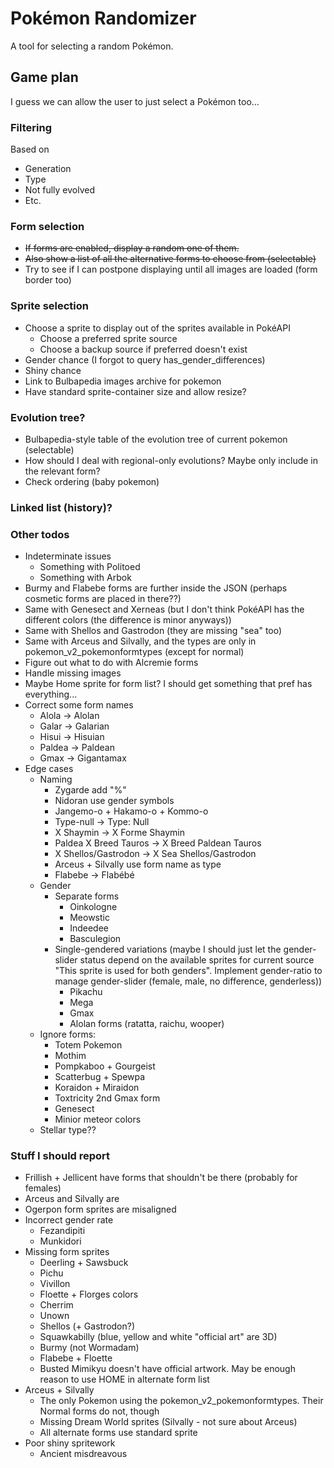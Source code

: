 # Pokémon Randomizer
A tool for selecting a random Pokémon.

## Game plan
I guess we can allow the user to just select a Pokémon too...

### Filtering
Based on
- Generation
- Type
- Not fully evolved
- Etc.

### Form selection
- ~~If forms are enabled, display a random one of them.~~
- ~~Also show a list of all the alternative forms to choose from (selectable)~~
- Try to see if I can postpone displaying until all images are loaded (form border too)

### Sprite selection
- Choose a sprite to display out of the sprites available in PokéAPI
  - Choose a preferred sprite source
  - Choose a backup source if preferred doesn't exist
- Gender chance (I forgot to query has_gender_differences)
- Shiny chance
- Link to Bulbapedia images archive for pokemon
- Have standard sprite-container size and allow resize?

### Evolution tree?
- Bulbapedia-style table of the evolution tree of current pokemon (selectable)
- How should I deal with regional-only evolutions? Maybe only include in the relevant form?
- Check ordering (baby pokemon)

### Linked list (history)?

### Other todos
- Indeterminate issues
  - Something with Politoed
  - Something with Arbok
- Burmy and Flabebe forms are further inside the JSON (perhaps cosmetic forms are placed in there??)
- Same with Genesect and Xerneas (but I don't think PokéAPI has the different colors (the difference is minor anyways))
- Same with Shellos and Gastrodon (they are missing "sea" too)
- Same with Arceus and Silvally, and the types are only in pokemon_v2_pokemonformtypes (except for normal)
- Figure out what to do with Alcremie forms
- Handle missing images
- Maybe Home sprite for form list? I should get something that pref has everything...
- Correct some form names
  - Alola -> Alolan
  - Galar -> Galarian
  - Hisui -> Hisuian
  - Paldea -> Paldean
  - Gmax -> Gigantamax
- Edge cases
  - Naming
    - Zygarde add "%"
    - Nidoran use gender symbols
    - Jangemo-o + Hakamo-o + Kommo-o
    - Type-null -> Type: Null
    - X Shaymin -> X Forme Shaymin
    - Paldea X Breed Tauros -> X Breed Paldean Tauros
    - X Shellos/Gastrodon -> X Sea Shellos/Gastrodon
    - Arceus + Silvally use form name as type
    - Flabebe -> Flabébé
  - Gender
    - Separate forms
      - Oinkologne
      - Meowstic
      - Indeedee
      - Basculegion
    - Single-gendered variations (maybe I should just let the gender-slider status depend on the available sprites for current source "This sprite is used for both genders". Implement gender-ratio to manage gender-slider (female, male, no difference, genderless))
      - Pikachu
      - Mega
      - Gmax
      - Alolan forms (ratatta, raichu, wooper)
  - Ignore forms:
    - Totem Pokemon
    - Mothim
    - Pompkaboo + Gourgeist
    - Scatterbug + Spewpa 
    - Koraidon + Miraidon
    - Toxtricity 2nd Gmax form
    - Genesect
    - Minior meteor colors
  - Stellar type??

### Stuff I should report
- Frillish + Jellicent have forms that shouldn't be there (probably for females)
- Arceus and Silvally are 
- Ogerpon form sprites are misaligned
- Incorrect gender rate
  - Fezandipiti
  - Munkidori
- Missing form sprites
  - Deerling + Sawsbuck
  - Pichu
  - Vivillon
  - Floette + Florges colors
  - Cherrim
  - Unown
  - Shellos (+ Gastrodon?)
  - Squawkabilly (blue, yellow and white "official art" are 3D)
  - Burmy (not Wormadam)
  - Flabebe + Floette
  - Busted Mimikyu doesn't have official artwork. May be enough reason to use HOME in alternate form list
- Arceus + Silvally
  - The only Pokemon using the pokemon_v2_pokemonformtypes. Their Normal forms do not, though
  - Missing Dream World sprites (Silvally - not sure about Arceus)
  - All alternate forms use standard sprite
- Poor shiny spritework
  - Ancient misdreavous